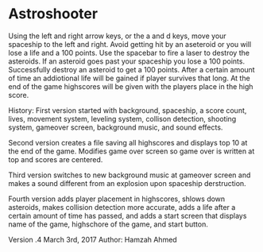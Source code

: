 # Astroshooter

Using the left and right arrow keys, or the a and d keys, move your spaceship to the left and right. Avoid getting hit by an aseteroid or you will lose a life and a 100 points. Use the spacebar to fire a laser to destroy the asteroids. If an asteroid goes past your spaceship you lose a 100 points. Successfully destroy an asteroid to get a 100 points. After a certain amount of time an addiotional life will be gained if player survives that long. At the end of the game highscores will be given with the players place in the high score.

History:
First version started with background, spaceship, a score count, lives, movement system, leveling system, collison detection, shooting system, gameover screen, background music, and sound effects.

Second version creates a file saving all highscores and displays top 10 at the end of the game. Modifies game over screen so game over is written at top and scores are centered.

Third version switches to new background music at gameover screen and makes a sound different from an explosion upon spaceship derstruction.

Fourth version adds player placement in highscores, shlows down asteroids, makes collision detection more accurate, adds a life after a certain amount of time has passed, and adds a start screen that displays name of the game, highschore of the game, and start button.

Version .4
March 3rd, 2017
Author: Hamzah Ahmed
